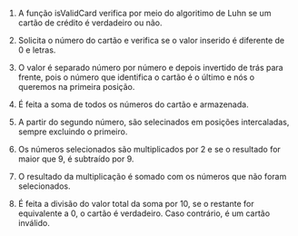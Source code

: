 1. A função isValidCard verifica por meio do algoritimo de Luhn se um cartão de crédito é verdadeiro ou não.

2. Solicita o número do cartão e verifica se o valor inserido é diferente de 0 e letras.

3. O valor é separado número por número e depois invertido de trás para frente, pois o número que identifica o cartão é o último e nós o queremos na primeira posição.

4. É feita a soma de todos os números do cartão e armazenada.

5. A partir do segundo número, são selecinados em posições intercaladas, sempre excluindo o primeiro.

6. Os números selecionados são multiplicados por 2 e se o resultado for maior que 9, é subtraído por 9.

7. O resultado da multiplicação é somado com os números que não foram selecionados.

8. É feita a divisão do valor total da soma por 10, se o restante for equivalente a 0, o cartão é verdadeiro. Caso contrário, é um cartão inválido.
